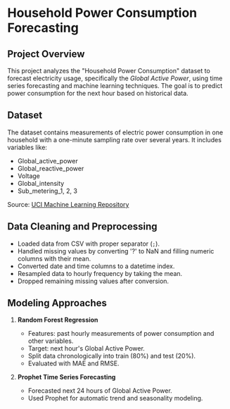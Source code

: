 # Household Power Consumption Forecasting

## Project Overview
This project analyzes the "Household Power Consumption" dataset to forecast electricity usage, specifically the *Global Active Power*, using time series forecasting and machine learning techniques. The goal is to predict power consumption for the next hour based on historical data.

## Dataset
The dataset contains measurements of electric power consumption in one household with a one-minute sampling rate over several years. It includes variables like:

- Global_active_power
- Global_reactive_power
- Voltage
- Global_intensity
- Sub_metering_1, 2, 3

Source: [UCI Machine Learning Repository](https://archive.ics.uci.edu/ml/datasets/individual+household+electric+power+consumption)

## Data Cleaning and Preprocessing
- Loaded data from CSV with proper separator (`;`).
- Handled missing values by converting '?' to NaN and filling numeric columns with their mean.
- Converted date and time columns to a datetime index.
- Resampled data to hourly frequency by taking the mean.
- Dropped remaining missing values after conversion.

## Modeling Approaches
1. **Random Forest Regression**
   - Features: past hourly measurements of power consumption and other variables.
   - Target: next hour's Global Active Power.
   - Split data chronologically into train (80%) and test (20%).
   - Evaluated with MAE and RMSE.

2. **Prophet Time Series Forecasting**
   - Forecasted next 24 hours of Global Active Power.
   - Used Prophet for automatic trend and seasonality modeling.




